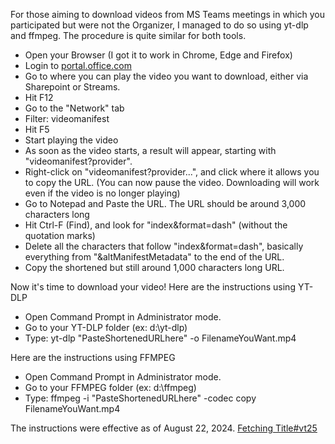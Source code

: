For those aiming to download videos from MS Teams meetings in which you participated but were not the Organizer, I managed to do so using yt-dlp and ffmpeg. The procedure is quite similar for both tools.
- Open your Browser (I got it to work in Chrome, Edge and Firefox)
- Login to [portal.office.com](http://portal.office.com/)
- Go to where you can play the video you want to download, either via Sharepoint or Streams.
- Hit F12
- Go to the "Network" tab
- Filter: videomanifest
- Hit F5
- Start playing the video
- As soon as the video starts, a result will appear, starting with "videomanifest?provider".
- Right-click on "videomanifest?provider...", and click where it allows you to copy the URL.
(You can now pause the video. Downloading will work even if the video is no longer playing)
- Go to Notepad and Paste the URL. The URL should be around 3,000 characters long
- Hit Ctrl-F (Find), and look for "index&format=dash" (without the quotation marks)
- Delete all the characters that follow "index&format=dash", basically everything from "&altManifestMetadata" to the end of the URL.
- Copy the shortened but still around 1,000 characters long URL.

Now it's time to download your video!
Here are the instructions using YT-DLP
- Open Command Prompt in Administrator mode.
- Go to your YT-DLP folder (ex: d:\yt-dlp)
- Type: yt-dlp "PasteShortenedURLhere" -o FilenameYouWant.mp4

Here are the instructions using FFMPEG
- Open Command Prompt in Administrator mode.
- Go to your FFMPEG folder (ex: d:\ffmpeg)
- Type: ffmpeg -i "PasteShortenedURLhere" -codec copy FilenameYouWant.mp4

The instructions were effective as of August 22, 2024.
[Fetching Title#vt25](https://www.reddit.com/r/sharepoint/comments/nuk8q0/is_there_any_way_to_download_view_only_videos/)